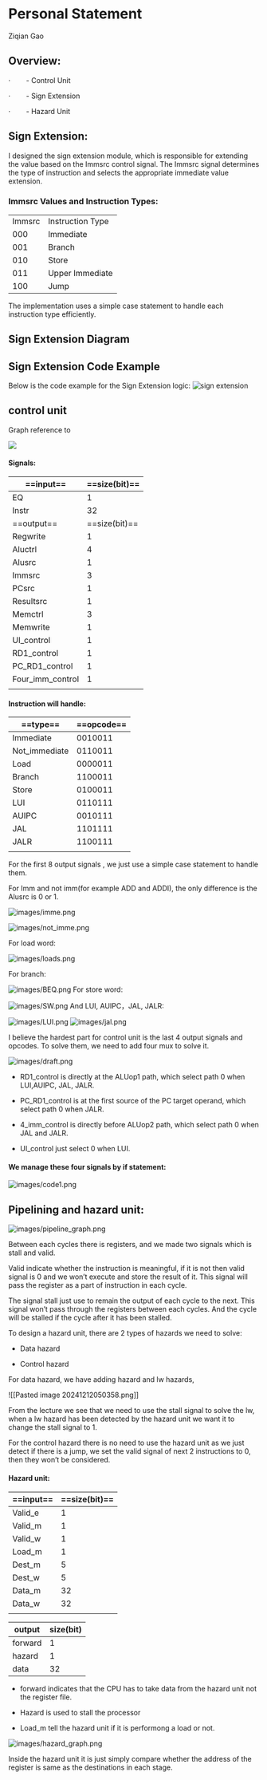 # Personal Statement

Ziqian Gao

## Overview:

·        - Control Unit

·        - Sign Extension

·        - Hazard Unit

## Sign Extension:

I designed the sign extension module, which is responsible for extending the value based on the Immsrc control signal. The Immsrc signal determines the type of instruction and selects the appropriate immediate value extension.

### Immsrc Values and Instruction Types:

|        |                  |
| ------ | ---------------- |
| Immsrc | Instruction Type |
| 000    | Immediate        |
| 001    | Branch           |
| 010    | Store            |
| 011    | Upper Immediate  |
| 100    | Jump             |

The implementation uses a simple case statement to handle each instruction type efficiently.

## Sign Extension Diagram

## Sign Extension Code Example

Below is the code example for the Sign Extension logic:
![sign extension](images/sign_extend.png)

## control unit
Graph reference to

![](images/graph_for_cpu.png)

#### Signals:

| ==input==        | ==size(bit)== |
| ---------------- | ------------- |
| EQ               | 1             |
| Instr            | 32            |
| ==output==       | ==size(bit)== |
| Regwrite         | 1             |
| Aluctrl          | 4             |
| Alusrc           | 1             |
| Immsrc           | 3             |
| PCsrc            | 1             |
| Resultsrc        | 1             |
| Memctrl          | 3             |
| Memwrite         | 1             |
| UI_control       | 1             |
| RD1_control      | 1             |
| PC_RD1_control   | 1             |
| Four_imm_control | 1             |
|                  |               |

#### Instruction will handle:

| ==type==      | ==opcode== |
| ------------- | ---------- |
| Immediate     | 0010011    |
| Not_immediate | 0110011    |
| Load          | 0000011    |
| Branch        | 1100011    |
| Store         | 0100011    |
| LUI           | 0110111    |
| AUIPC         | 0010111    |
| JAL           | 1101111    |
| JALR          | 1100111    |
|               |            |



For the first 8 output signals , we just use a simple case statement to handle them.

For Imm and not imm(for example ADD and ADDI), the only difference is the Alusrc is 0 or 1.

![images/imme.png](images/imme.png)

![images/not_imme.png](images/not_imme.png)

For load word:

![images/loads.png](images/loads.png)

For branch:

![images/BEQ.png](images/BEQ.png)
For store word:

![images/SW.png](images/SW.png)
And LUI, AUIPC，JAL, JALR:

![images/LUI.png](images/LUI.png)
![images/jal.png](images/jal.png)

I believe the hardest part for control unit is the last 4 output signals and opcodes. To solve them, we need to add four mux to solve it.

![images/draft.png](images/draft.png)

- RD1_control is directly at the ALUop1 path, which select path 0 when LUI,AUIPC, JAL, JALR.

- PC_RD1_control is at the first source of the PC target operand, which select path 0 when JALR.

- 4_imm_control is directly before ALUop2 path, which select path 0 when JAL and JALR.

- UI_control just select 0 when LUI.

#### We manage these four signals by if statement:

![images/code1.png](images/code1.png)

## Pipelining and hazard unit:

![images/pipeline_graph.png](images/pipeline_graph.png)

Between each cycles there is registers, and we made two signals which is stall and valid.

Valid indicate whether the instruction is meaningful, if it is not then valid signal is 0 and we won’t execute and store the result of it. This signal will pass the register as a part of instruction in each cycle.

The signal stall just use to remain the output of each cycle to the next. This signal won’t pass through the registers between each cycles. And the cycle will be stalled if the cycle after it has been stalled.

To design a hazard unit, there are 2 types of hazards we need to solve:

- Data hazard

- Control hazard

For data hazard, we have adding hazard and lw hazards,

![[Pasted image 20241212050358.png]]

From the lecture we see that we need to use the stall signal to solve the lw, when a lw hazard has been detected by the hazard unit we want it to change the stall signal to 1.

For the control hazard there is no need to use the hazard unit as we just detect if there is a jump, we set the valid signal of next 2 instructions to 0, then they won’t be considered.

#### Hazard unit:

| ==input== | ==size(bit)== |
| --------- | ------------- |
| Valid_e   | 1             |
| Valid_m   | 1             |
| Valid_w   | 1             |
| Load_m    | 1             |
| Dest_m    | 5             |
| Dest_w    | 5             |
| Data_m    | 32            |
| Data_w    | 32            |
|           |               |


| output  | size(bit) |
| ------- | --------- |
| forward | 1         |
| hazard  | 1         |
| data    | 32        |



- forward indicates that the CPU has to take data from the hazard unit not the register file.

- Hazard is used to stall the processor

- Load_m tell the hazard unit if it is performong a load or not.


![images/hazard_graph.png](images/hazard_graph.png)

Inside the hazard unit it is just simply compare whether the address of the register is same as the destinations in each stage.